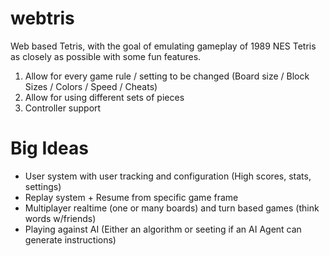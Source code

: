 # webtris
Web based Tetris, with the goal of emulating gameplay of 1989 NES Tetris as closely as possible with some fun features.
1. Allow for every game rule / setting to be changed (Board size / Block Sizes / Colors / Speed / Cheats)
2. Allow for using different sets of pieces
3. Controller support

# Big Ideas
* User system with user tracking and configuration (High scores, stats, settings)
* Replay system + Resume from specific game frame
* Multiplayer realtime (one or many boards) and turn based games (think words w/friends)
* Playing against AI (Either an algorithm or seeting if an AI Agent can generate instructions)
